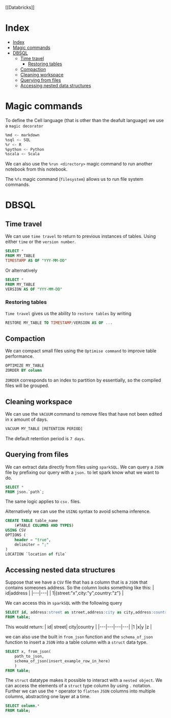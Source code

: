 [[Databricks]]

# Index

- [Index](#index)
- [Magic commands](#magic-commands)
- [DBSQL](#dbsql)
  - [Time travel](#time-travel)
    - [Restoring tables](#restoring-tables)
  - [Compaction](#compaction)
  - [Cleaning workspace](#cleaning-workspace)
  - [Querying from files](#querying-from-files)
  - [Accessing nested data structures](#accessing-nested-data-structures)

# Magic commands

To define the Cell language (that is other than the deafult language) we use a `magic decorator`

```sh
%md <- markdown
%sql <- SQL
%r <- R
%python <- Python
%scala <- Scala
```

We can also use the `%run <directory>` magic command to run another notebook from this notebook.

The `%fs` magic command (`filesystem`) allows us to run file system commands.

# DBSQL

## Time travel

We can use `time travel` to return to previous instances of tables. Using either `time` or the `version number`.

```SQL
SELECT *
FROM MY_TABLE
TIMESTAMP AS OF "YYY-MM-DD"
```

Or alternatively

```SQL
SELECT *
FROM MY_TABLE
VERSION AS OF "YYY-MM-DD"
```

### Restoring tables

`Time travel` gives us the ability to `restore tables` by writing

```SQL
RESTORE MY_TABLE TO TIMESTAMP/VERSION AS OF ...
```

## Compaction

We can compact small files using the `Optimise command` to improve table performance.

```SQL
OPTIMIZE MY_TABLE
ZORDER BY column
```

`ZORDER` corresponds to an index to partition by essentially, so the compiled files will be grouped.

## Cleaning workspace

We can use the `VACUUM` command to remove files that have not been edited in x amount of days.

```SQL
VACUUM MY_TABLE [RETENTION PERIOD]
```

The default retention period is `7 days`.

## Querying from files

We can extract data directly from files using `sparkSQL`. We can query a `JSON` file by prefixing our query with a `json.` to let spark know what we want to do.

```SQL
SELECT *
FROM json.`path`;
```

The same logic applies to `csv.` files.

Alternatively we can use the `USING` syntax to avoid schema inference.

```SQL
CREATE TABLE table_name
	(#TABLE COLUMNS AND TYPES)
USING CSV
OPTIONS (
	header = "true",
	delimiter = ";"
)
LOCATION `location of file`
```

## Accessing nested data structures

Suppose that we have a `CSV` file that has a column that is a `JSON` that contains someones address. So the column looks something like this:
| id|address |
|---|---|
| 1|{street:"x",city:"y",country:"z"} |

We can access this in `sparkSQL` with the following query

```SQL
SELECT id, address:street as street,address:city as city,address:country as country
FROM table;
```

This would return:
| id| street| city|country |
|---|---|---|---|
|1 |x|y |z |

we can also use the built in `from_json` function and the `schema_of_json` function to insert a `JSON` into a table column with a `struct` data type.

```SQL
SELECT x, from_json(
	path_to_json,
	schema_of_json(insert_example_row_in_here)
	)
FROM table;
```

The `struct` datatype makes it possible to interact with a `nested object`. We can access the elements of a `struct` type column by using `.` notation. Further we can use the `*` operator to `flatten` `JSON` columns into multiple columns, abstracting one layer at a time.

```SQL
SELECT column.*
FROM table;
```

